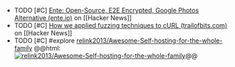 - TODO [#C] [Ente: Open-Source, E2E Encrypted, Google Photos Alternative (ente.io)](https://news.ycombinator.com/item?id=39570692) on [[Hacker News]]
- TODO [#C] [How we applied fuzzing techniques to cURL (trailofbits.com)](https://news.ycombinator.com/item?id=39562467) on [[Hacker News]]
- TODO [#C] #explore [relink2013/Awesome-Self-hosting-for-the-whole-family](https://github.com/relink2013/Awesome-Self-hosting-for-the-whole-family)
  @@html: <a href="https://github.com/relink2013/Awesome-Self-hosting-for-the-whole-family/"><img src="https://github-readme-stats-astronomer.vercel.app/api/pin/?username=relink2013&repo=Awesome-Self-hosting-for-the-whole-family&theme=tokyonight" alt="relink2013/Awesome-Self-hosting-for-the-whole-family"/></a>@@